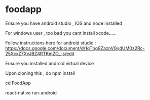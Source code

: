 # foodapp

Ensure you have android studio , IOS and node installed

For windows user , too bad you cant install xcode......

Follow instructions here for android studio : https://docs.google.com/document/d/1qTbg9ZaznVGydUM0z2Rc-25XcxZ7XvJBZ4RTKmZO_-s/edit

Ensure you installed android virtual device

Upon cloning this , do npm install

cd FoodApp

react-native run-android
